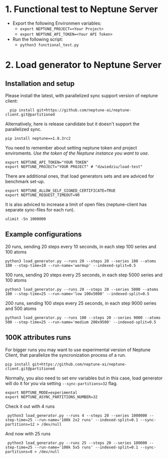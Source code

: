 # 1. Functional test to Neptune Server

- Export  the following Environmen variables:
  - ```export NEPTUNE_PROJECT=<Your Project>```
  - ```export NEPTUNE_API_TOKEN=<Your API Token>```
- Run the following script:
  - ```python3 functional_test.py```

# 2. Load generator to Neptune Server


## Installation and setup

Please install the latest, with parallelized sync support version of neptune client:
```
  pip install git+https://github.com/neptune-ai/neptune-client.git@partitioned
 ```

Alternatively, here is release candidate but it doesn't support the parallelized sync.
```
pip install neptune==1.8.3rc2
```


You need to remember about setting neptune token and project enviroments. *Use the token of the Neptune instance you want to use*.
```
export NEPTUNE_API_TOKEN="YOUR TOKEN"
export NEPTUNE_PROJECT="YOUR PROJECT" # "dzwiedziu/load-test"
```
There are additional ones, that load generators sets and are adviced for benchmark set-up.
```
export NEPTUNE_ALLOW_SELF_SIGNED_CERTIFICATE=TRUE
export NEPTUNE_REQUEST_TIMEOUT=90
```



It is also adviced to increase a limit of open files (neptune-client has separate sync-files for each run).
```
ulimit -Sn 1000000
```


## Example configurations


20 runs, sending 20 steps every 10 seconds, in each step 100 series and 100 atoms

```
python3 load_generator.py --runs 20 --steps 20 --series 100 --atoms 100 --step-time=10 --run-name='warmup' --indexed-split=0.5 
```


100 runs, sending 20 steps every 25 seconds, in each step 5000 series and 100 atoms

```
python3 load_generator.py --runs 20 --steps 20 --series 5000 --atoms 100 --step-time=25 --run-name='low 100x5000' --indexed-split=0.5 
```

200 runs, sending 100 steps every 25 seconds, in each step 9000 series and 500 atoms

```
python3 load_generator.py --runs 100 --steps 20 --series 9000 --atoms 500 --step-time=25 --run-name='medium 200x9500' --indexed-split=0.5
```


## 100K attributes runs

For bigger runs you may want to use experimental version of Neptune Client, that parallelize the syncronization process of a run.
```
pip install git+https://github.com/neptune-ai/neptune-client.git@partitioned
```

Normally, you also need to set env variables but in this case, load generator will do it for you via setting `--sync-partitions=32` flag.
```
export NEPTUNE_MODE=experimental
export NEPTUNE_ASYNC_PARTITIONS_NUMBER=32
```

Check it out with 4 runs
```
 python3 load_generator.py --runs 4 --steps 20 --series 1000000 --step-time=25 --run-name='100k 2x2 runs' --indexed-split=0.1 --sync-partitions=12 > /dev/null
 ```

And now with 25 runs
```
 python3 load_generator.py --runs 25 --steps 20 --series 100000 --step-time=25 --run-name='100k 5x5 runs' --indexed-split=0.1 --sync-partitions=8 > /dev/null
 ```
